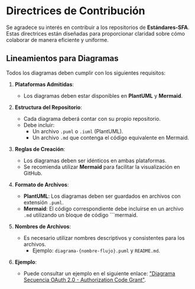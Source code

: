 # Directrices de Contribución

Se agradece su interés en contribuir a los repositorios de **Estándares-SFA**. Estas directrices están diseñadas para proporcionar claridad sobre cómo colaborar de manera eficiente y uniforme.

## Lineamientos para Diagramas
Todos los diagramas deben cumplir con los siguientes requisitos:

1. **Plataformas Admitidas**:
   - Los diagramas deben estar disponibles en **PlantUML** y **Mermaid**.

2. **Estructura del Repositorio**:
   - Cada diagrama deberá contar con su propio repositorio.
   - Debe incluir:
     - Un archivo `.puml` o `.iuml` (PlantUML).
     - Un archivo `.md` que contenga el código equivalente en Mermaid.

3. **Reglas de Creación**:
   - Los diagramas deben ser idénticos en ambas plataformas.
   - Se recomienda utilizar **Mermaid** para facilitar la visualización en GitHub.

4. **Formato de Archivos**:
   - **PlantUML**: Los diagramas deben ser guardados en archivos con extensión `.puml`.
   - **Mermaid**: El código correspondiente debe incluirse en un archivo `.md` utilizando un bloque de código ```mermaid.

5. **Nombres de Archivos**:
   - Es necesario utilizar nombres descriptivos y consistentes para los archivos.
     - Ejemplo: `diagrama-{nombre-flujo}.puml` y `README.md`.

6. **Ejemplo**:
   - Puede consultar un ejemplo en el siguiente enlace: ["Diagrama Secuencia OAuth 2.0 - Authorization Code Grant"](https://github.com/estandares-sfa/diagrama-auth-code-grant).

